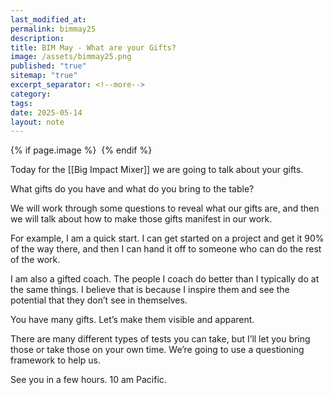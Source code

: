 ```yaml
---
last_modified_at: 
permalink: bimmay25
description: 
title: BIM May - What are your Gifts?
image: /assets/bimmay25.png
published: "true"
sitemap: "true"
excerpt_separator: <!--more-->
category: 
tags: 
date: 2025-05-14
layout: note
---
```



{% if page.image %} <img src="{{ page.image }}" alt=""> {% endif %}

Today for the [[Big Impact Mixer]] we are going to talk about your gifts. 

What gifts do you have and what do you bring to the table? 

We will work through some questions to reveal what our gifts are, and then we will talk about how to make those gifts manifest in our work. 

For example, I am a quick start. I can get started on a project and get it 90% of the way there, and then I can hand it off to someone who can do the rest of the work.  

I am also a gifted coach. The people I coach do better than I typically do at the same things. I believe that is because I inspire them and see the potential that they don’t see in themselves. 

You have many gifts. Let’s make them visible and apparent. 

There are many different types of tests you can take, but I’ll let you bring those or take those on your own time. We’re going to use a questioning framework to help us. 

See you in a few hours. 
10 am Pacific.


